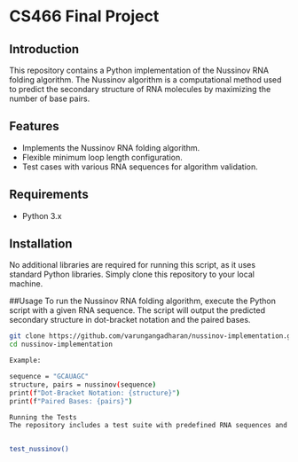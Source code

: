 # CS466 Final Project

## Introduction
This repository contains a Python implementation of the Nussinov RNA folding algorithm. The Nussinov algorithm is a computational method used to predict the secondary structure of RNA molecules by maximizing the number of base pairs.

## Features
- Implements the Nussinov RNA folding algorithm.
- Flexible minimum loop length configuration.
- Test cases with various RNA sequences for algorithm validation.

## Requirements
- Python 3.x

## Installation
No additional libraries are required for running this script, as it uses standard Python libraries. Simply clone this repository to your local machine.

##Usage
To run the Nussinov RNA folding algorithm, execute the Python script with a given RNA sequence. The script will output the predicted secondary structure in dot-bracket notation and the paired bases.

```bash
git clone https://github.com/varungangadharan/nussinov-implementation.git
cd nussinov-implementation

Example:

sequence = "GCAUAGC"
structure, pairs = nussinov(sequence)
print(f"Dot-Bracket Notation: {structure}")
print(f"Paired Bases: {pairs}")

Running the Tests
The repository includes a test suite with predefined RNA sequences and their expected secondary structures. To run these tests:


test_nussinov()



